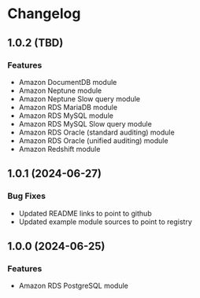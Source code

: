 # Changelog

## 1.0.2 (TBD)

### Features
- Amazon DocumentDB module
- Amazon Neptune module
- Amazon Neptune Slow query module
- Amazon RDS MariaDB module
- Amazon RDS MySQL module
- Amazon RDS MySQL Slow query module
- Amazon RDS Oracle (standard auditing) module
- Amazon RDS Oracle (unified auditing) module
- Amazon Redshift module

## 1.0.1 (2024-06-27)

### Bug Fixes
- Updated README links to point to github
- Updated example module sources to point to registry

## 1.0.0 (2024-06-25)

### Features
- Amazon RDS PostgreSQL module
